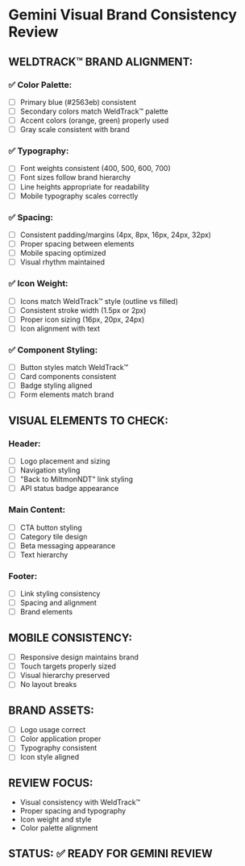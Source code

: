 # Gemini Visual Brand Consistency Review

## **WELDTRACK™ BRAND ALIGNMENT:**

### **✅ Color Palette:**
- [ ] Primary blue (#2563eb) consistent
- [ ] Secondary colors match WeldTrack™ palette
- [ ] Accent colors (orange, green) properly used
- [ ] Gray scale consistent with brand

### **✅ Typography:**
- [ ] Font weights consistent (400, 500, 600, 700)
- [ ] Font sizes follow brand hierarchy
- [ ] Line heights appropriate for readability
- [ ] Mobile typography scales correctly

### **✅ Spacing:**
- [ ] Consistent padding/margins (4px, 8px, 16px, 24px, 32px)
- [ ] Proper spacing between elements
- [ ] Mobile spacing optimized
- [ ] Visual rhythm maintained

### **✅ Icon Weight:**
- [ ] Icons match WeldTrack™ style (outline vs filled)
- [ ] Consistent stroke width (1.5px or 2px)
- [ ] Proper icon sizing (16px, 20px, 24px)
- [ ] Icon alignment with text

### **✅ Component Styling:**
- [ ] Button styles match WeldTrack™
- [ ] Card components consistent
- [ ] Badge styling aligned
- [ ] Form elements match brand

## **VISUAL ELEMENTS TO CHECK:**

### **Header:**
- [ ] Logo placement and sizing
- [ ] Navigation styling
- [ ] "Back to MiltmonNDT" link styling
- [ ] API status badge appearance

### **Main Content:**
- [ ] CTA button styling
- [ ] Category tile design
- [ ] Beta messaging appearance
- [ ] Text hierarchy

### **Footer:**
- [ ] Link styling consistency
- [ ] Spacing and alignment
- [ ] Brand elements

## **MOBILE CONSISTENCY:**
- [ ] Responsive design maintains brand
- [ ] Touch targets properly sized
- [ ] Visual hierarchy preserved
- [ ] No layout breaks

## **BRAND ASSETS:**
- [ ] Logo usage correct
- [ ] Color application proper
- [ ] Typography consistent
- [ ] Icon style aligned

## **REVIEW FOCUS:**
- Visual consistency with WeldTrack™
- Proper spacing and typography
- Icon weight and style
- Color palette alignment

## **STATUS:** ✅ READY FOR GEMINI REVIEW
